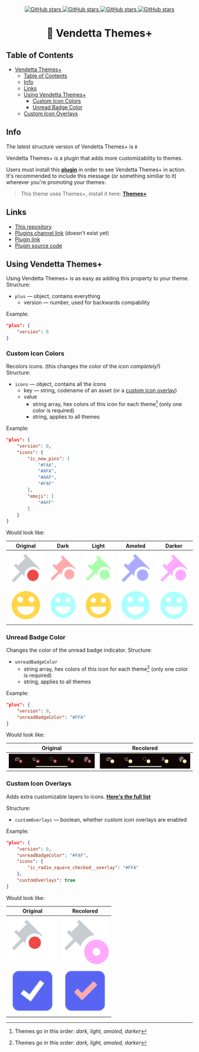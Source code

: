 <div align="center">
	<a href="https://github.com/Gabe616/VendettaThemesPlus/stargazers">
		<img alt="GitHub stars" src="https://img.shields.io/github/stars/Gabe616/VendettaThemesPlus?style=for-the-badge&color=b4befe&labelColor=1e1e2e&logo=starship&logoColor=fff">
	</a>
	<a href="https://github.com/Gabe616/VendettaThemesPlus/issues">
		<img alt="GitHub stars" src="https://img.shields.io/github/issues/Gabe616/VendettaThemesPlus?style=for-the-badge&color=74c7ec&labelColor=1e1e2e&logo=gitbook&logoColor=fff">
	</a>
	<a href="https://github.com/Gabe616/VendettaThemesPlus/issues">
		<img alt="GitHub stars" src="https://img.shields.io/github/issues-pr/Gabe616/VendettaThemesPlus?style=for-the-badge&color=a6e3a1&labelColor=1e1e2e&logo=saucelabs&logoColor=fff">
	</a>
	<a href="https://discord.gg/n9QQ4XhhJP">
		<img alt="GitHub stars" src="https://img.shields.io/discord/1015931589865246730?style=for-the-badge&color=eba0ac&labelColor=1e1e2e&logo=discord&logoColor=fff">
	</a>
</div>
<div align="center">
    <h1>🎨 Vendetta Themes+</h1>
</div>

## Table of Contents

- [Vendetta Themes+](#-vendetta-themes)
  - [Table of Contents](#table-of-contents)
  - [Info](#info)
  - [Links](#links)
  - [Using Vendetta Themes+](#using-vendetta-themes)
    - [Custom Icon Colors](#custom-icon-colors)
    - [Unread Badge Color](#unread-badge-color)
  - [Custom Icon Overlays](#custom-icon-overlays)

## Info

The latest structure version of Vendetta Themes+ is `0`

Vendetta Themes+ is a plugin that adds more customizability to themes.

Users must install this [**plugin**](https://github.com/Gabe616/VendettaPlugins/tree/main/plugins/themes-plus) in order to see Vendetta Themes+ in action.  
It's recommended to include this message (or something similiar to it) wherever you're promoting your themes:

> This theme uses Themes+, install it here: [**Themes+**](https://discord.com/channels/1015931589865246730/1033532783659847710/1093646560128151643)

## Links

- [This repository](https://github.com/Gabe616/VendettaThemesPlus)
- [Plugins channel link](https://canary.discord.com/channels/1015931589865246730/1015931590741872712) (doesn't exist yet)
- [Plugin link](https://gabe616.github.io/VendettaPlugins/themes-plus)
- [Plugin source code](https://github.com/Gabe616/VendettaPlugins/tree/main/plugins/themes-plus)

## Using Vendetta Themes+

Using Vendetta Themes+ is as easy as adding this property to your theme.  
Structure:

- `plus` — object, contains everything
  - version — number, used for backwards compability

Example:

```json
"plus": {
	"version": 0
}
```

### Custom Icon Colors

Recolors icons. (this changes the color of the icon _completely_!)  
Structure:

- `icons` — object, contains all the icons
  - key — string, codename of an asset (or a [custom icon overlay](#custom-icon-overlays))
  - value
    - string array, hex colors of this icon for each theme[^1] (only one color is required)
    - string, applies to all themes

Example:

```json
"plus": {
	"version": 0,
	"icons": {
		"ic_new_pins": [
			"#FAA",
			"#AFA",
			"#AAF",
			"#FAF"
		],
		"emoji": [
			"#AFF"
		]
	}
}
```

Would look like:

| Original                                     | Dark                                     | Light                                     | Amoled                                     | Darker                                     |
| -------------------------------------------- | ---------------------------------------- | ----------------------------------------- | ------------------------------------------ | ------------------------------------------ |
| ![](./assets/icons/ic_new_pins/original.png) | ![](./assets/icons/ic_new_pins/dark.png) | ![](./assets/icons/ic_new_pins/light.png) | ![](./assets/icons/ic_new_pins/amoled.png) | ![](./assets/icons/ic_new_pins/darker.png) |
| ![](./assets/icons/emoji/original.png)       | ![](./assets/icons/emoji/dark.png)       | ![](./assets/icons/emoji/original.png)    | ![](./assets/icons/emoji/dark.png)         | ![](./assets/icons/emoji/dark.png)         |

### Unread Badge Color

Changes the color of the unread badge indicator.
Structure:

- `unreadBadgeColor`
  - string array, hex colors of this icon for each theme[^1] (only one color is required)
  - string, applies to all themes

Example:

```json
"plus": {
	"version": 0,
	"unreadBadgeColor": "#FFA"
}
```

Would look like:

| Original                                      | Recolored                                      |
| --------------------------------------------- | ---------------------------------------------- |
| ![](./assets/unread-badge-color/original.png) | ![](./assets/unread-badge-color/recolored.png) |

### Custom Icon Overlays

Adds extra customizable layers to icons. [**Here's the full list**](./CUSTOM_ICON_OVERLAYS.md)

Structure:

- `customOverlays` — boolean, whether custom icon overlays are enabled

Example:

```json
"plus": {
	"version": 0,
	"unreadBadgeColor": "#FAF",
	"icons": {
		"ic_radio_square_checked__overlay": "#FFA"
	},
	"customOverlays": true
}
```

Would look like:

| Original                                                          | Recolored                                                          |
| ----------------------------------------------------------------- | ------------------------------------------------------------------ |
| ![](./assets/custom-overlay/ic_new_pins/original.png)             | ![](./assets/custom-overlay/ic_new_pins/recolored.png)             |
| ![](./assets/custom-overlay/ic_radio_square_checked/original.png) | ![](./assets/custom-overlay/ic_radio_square_checked/recolored.png) |

[^1]: Themes go in this order: _dark, light, amoled, darker_
